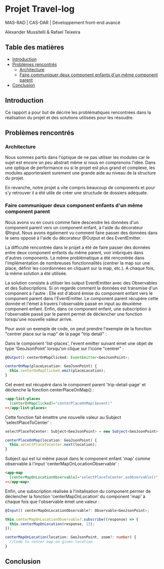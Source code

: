 # Projet Travel-log

MAS-RAD | CAS-DAR | Développement front-end avancé

Alexander Mussitelli & Rafael Teixeira

## Table des matières

- [Introduction](#introduction)
- [Problèmes rencontrés](#problèmes-rencontrés)
  - [Architecture](#architecture)
  - [Faire communiquer deux component enfants d'un même component parent](#faire-communiquer-deux-component-enfants-dun-m%C3%AAme-component-parent)
- [Conclusion](#conclusion)

## Introduction

Ce rapport a pour but de décrire les problématiques rencontrées dans la réalisation du projet et des solutions utilisées pour les résoudre.

## Problèmes rencontrés

### Architecture

Nous sommes partis dans l'optique de ne pas utiliser les modules car le sujet est encore un peu abstrait même si nous en comprenons l'idée. Dans une optique de performance ou si le projet est plus grand et complexe, les modules apporteraient surement une grande aide au niveau de la structure du projet.

En revanche, notre projet a vite compris beaucoup de components et pour s'y retrouver il a été utile de créer une structude de dossiers adéquate.

### Faire communiquer deux component enfants d'un même component parent

Nous avons vu en cours comme faire descendre les données d'un component parent vers un component enfant, à l'aide du décorateur @Input. Nous avons également vu comment faire passer des données dans le sens opposé à l'aide du décorateur @Output et des EventEmitter.

La difficulté rencontrée dans le projet a été de faire passer des données entre deux component enfants du même parent, voir imbriqués dans d'autres components. La même problématique a été rencontrée dans l'implémentation de nombreuses fonctionnalités (centrer la map sur une place, définir les coordonnées en cliquant sur la map, etc.). A chaque fois, la même solution a été utilisée.

La solution consiste à utiliser les output EventEmitter avec des Observables et des Subscriptions. Si on regarde comment la données est transmise d'un component à l'autre : Elle est d'abord émise du component enfant vers le component parent dans l'EventEmitter. Le component parent récupère cette donnée et l'émet à travers l'observable passé en input au deuxième component enfant. Enfin, dans ce component enfant, une subscription à l'observable passé par le parent permet de déclencher une fonction lorsqu'une nouvelle valeur arrive.

Pour avoir un exemple de code, on peut prendre l'exemple de la fonction "centrer place sur la map" de la page "trip detail" :

Dans le component 'list-places', l'event emitter suivant émet une objet de type 'GeoJsonPoint' lorsqu'on clique sur l'icone "centrer" :

```ts
@Output() centerOnMapClicked: EventEmitter<GeoJsonPoint>;

centerOnMap(placeLocation: GeoJsonPoint) {
  this.centerOnMapClicked.emit(placeLocation);
}
```

Cet event est récupéré dans le component parent 'trip-detail-page' et déclenche la fonction centerPlaceOnMap() :

```html
<app-list-places
  (centerOnMapClicked)="centerPlaceOnMap($event)"
></app-list-places>
```

Cette fonction fait émettre une nouvelle valeur au Subject 'selectPlaceToCenter' :

```ts
selectPlaceToCenter: Subject<GeoJsonPoint> = new Subject<GeoJsonPoint>();

centerPlaceOnMap(location: GeoJsonPoint) {
  this.selectPlaceToCenter.next(location);
}
```

Subject qui est lui même passé dans le component enfant 'map' comme observable à l'input 'centerMapOnLocationObservable' :

```html
<app-map
  [centerMapOnLocationObservable]="selectPlaceToCenter.asObservable()"
></app-map>
```

Enfin, une subscription réalisée à l'initalisation du component permer de déclencher la fonction 'centerMapOnLocation' du component 'map' à chaque fois que l'observable émet une valeur :

```ts
@Input() centerMapOnLocationObservable?: Observable<GeoJsonPoint>;

this.centerMapOnLocationObservable?.subscribe((response) => {
  this.centerMapOnLocation(response, 13);
});

centerMapOnLocation(location: GeoJsonPoint, zoom?: number) {
  //Code to center map on given location
}
```

## Conclusion
